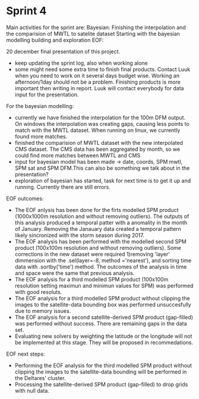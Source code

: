 # Sprint 4

Main activities for the sprint are:
Bayesian:
Finishing the interpolation and the comparision of MWTL to satelite dataset
Starting with the bayesian modelling building and exploration
EOF:

20 december final presentation of this project. 
* keep updating the sprint log, also when working alone
* some might need some extra time to finish final products. Contact Luuk when you need to work on it several days budget wise. Working an afternoon/1day should not be a problem. Finishing products is more important then writing in report. Luuk will contact everybody for data input for the presentation.

For the bayesian modelling:
* currently we have finished the interpolation for the 100m DFM output. On windows the interpolation was creating gaps, causing less points to match with the MWTL dataset. When running on linux, we currently found more matches.
* finished the comparision of MWTL dataset with the new interpolated CMS dataset. The CMS data has been aggregated by month, so we could find more matches between MWTL and CMS 
* input for bayesian model has been made -> date, coords, SPM mwtl, SPM sat and SPM DFM.This can also be something we talk about in the presentation? 
* exploration of bayesian has started, task for next time is to get it up and running. Currently there are still errors. 

EOF outcomes:
* The EOF anlysis has been done for the firts modelled SPM product (1000x1000m resolution and without removing outliers). The outputs of this analysis produced a temporal patter with a anomality in the month of January. Removing the Janauary data created a temporal pattern likely sincronized with the storm season during 2017.
* The EOF analysis has been performed with the modelled second SPM product (100x100m resolution and without removing outliers). Some corrections in the new dataset were required 1)removing 'layer' dimmension with the .sel(layer=-8, method ='nearest'), and sorting time data with .sortby('time') method. The outcomes of the analysis in time and space were the same that previous analysis. 
* The EOF analysis for a third modelled SPM product (100x100m resolution setting maximun and minimun values for SPM) was performed with good resoluts.
* The EOF analysis for a third modelled SPM product without clipping the images to the satellite-data bounding box was performed unsuccesfully due to memory issues.
* The EOF analysis for a second satellite-derived SPM product (gap-filled) was performed without success. There are remaining gaps in the data set. 
* Evaluating new solvers by weighting the latitude or the longitude will not be implemented at this stage. They will be proposed in recommedations. 

EOF next steps:
* Performing the EOF analysis for the third modelled SPM product without clipping the images to the satellite-data bounding will be performed in the Deltares' cluster.
* Processing the satellite-derived SPM product (gap-filled) to drop grids with null data.

